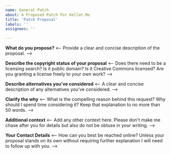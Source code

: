 ```yaml
---
name: General Patch
about: A Proposed Patch For Kellat.Me
title: 'Patch Proposal'
labels: ''
assignees: ''

---
```


**What do you propose?**
<-- Provide a clear and concise description of the proposal. -->

**Describe the copyright status of your proposal**
<-- Does there need to be a licensing search?  Is it public domain?  Is it Creative Commons licensed?  Are you granting a license freely to your own work? -->

**Describe alternatives you've considered**
<-- A clear and concise description of any alternatives you've considered. -->

**Clarify the why**
<-- What is the compelling reason behind this request?  Why should I spend time considering it?  Keep that explanation to no more than 50 words. -->

**Additional context**
<-- Add any other context here.  Please don't make me chase after you for details but also do not be obtuse in your writing. -->

**Your Contact Details**
<-- How can you best be reached online? Unless your proposal stands on its own without requiring further explanation I will need to follow up with you. -->

